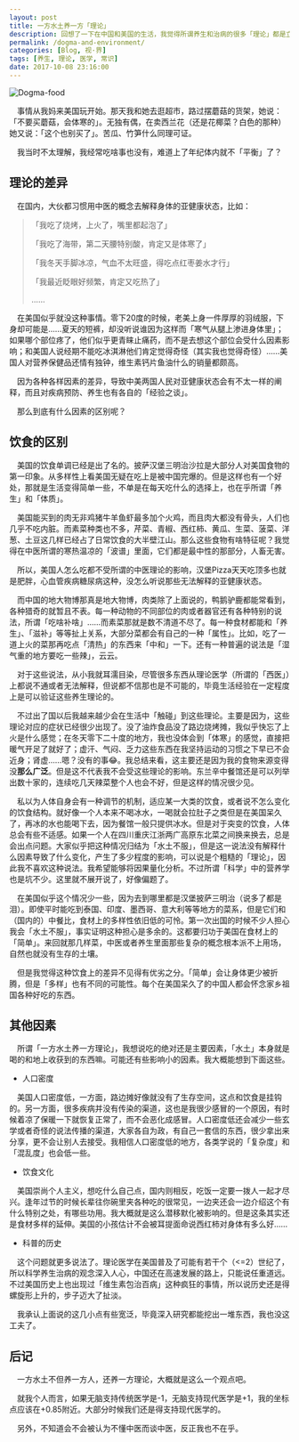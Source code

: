 ```yaml
---
layout: post
title: 一方水土养一方「理论」
description: 回想了一下在中国和美国的生活，我觉得所谓养生和治病的很多「理论」都是立足于当地的环境的。这一点似乎不言自明，这里只是略微讨论而已。
permalink: /dogma-and-environment/
categories: [Blog, 视·界]
tags: [养生, 理论, 医学, 常识]
date: 2017-10-08 23:16:00
--- 
```


![Dogma-food]({{site.img-hosting}}/Pic4Post/dogma-and-environment/dogma.png)

　事情从我妈来美国玩开始。那天我和她去逛超市，路过摆蘑菇的货架，她说：「不要买蘑菇，会体寒的」。无独有偶，在卖西兰花（还是花椰菜？白色的那种）她又说：「这个也别买了」。苦瓜、竹笋什么同理可证。

　我当时不太理解，我经常吃啥事也没有，难道上了年纪体内就不「平衡」了？

## 理论的差异

　在国内，大伙都习惯用中医的概念去解释身体的亚健康状态，比如：

> 「我吃了烧烤，上火了，嘴里都起泡了」
> 
> 「我吃了海带，第二天腰特别酸，肯定又是体寒了」
> 
> 「我冬天手脚冰凉，气血不太旺盛，得吃点红枣姜水才行」
> 
> 「我最近眨眼好频繁，肯定又吃热了」
> 
> ……

　在美国似乎就没这种事情。零下20度的时候，老美上身一件厚厚的羽绒服，下身却可能是……夏天的短裤，却没听说谁因为这样而「寒气从腿上渗进身体里」；如果哪个部位疼了，他们似乎更青睐止痛药，而不是去想这个部位会受什么因素影响；和美国人说经期不能吃冰淇淋他们肯定觉得奇怪（其实我也觉得奇怪）……美国人对营养保健品还情有独钟，维生素钙片鱼油什么的销量都颇高。

　因为各种各样因素的差异，导致中美两国人民对亚健康状态会有不太一样的阐释，而且对疾病预防、养生也有各自的「经验之谈」。

　那么到底有什么因素的区别呢？

## 饮食的区别

　美国的饮食单调已经是出了名的。披萨汉堡三明治沙拉是大部分人对美国食物的第一印象。从多样性上看美国无疑在吃上是被中国完爆的。但是这样也有一个好处，那就是生活变得简单一些，不单是在每天吃什么的选择上，也在乎所谓「养生」和「体质」。

　美国能买到的肉无非鸡猪牛羊鱼虾最多加个火鸡，而且肉大都没有骨头，人们也几乎不吃内脏。而素菜种类也不多，芹菜、青椒、西红柿、黄瓜、生菜、菠菜、洋葱、土豆这几样已经占了日常饮食的大半壁江山。那么这些食物有啥特征呢？我觉得在中医所谓的寒热温凉的「波谱」里面，它们都是最中性的那部分，人畜无害。

　所以，美国人怎么吃都不受所谓的中医理论的影响，汉堡Pizza天天吃顶多也就是肥胖，心血管疾病糖尿病这种，没怎么听说那些无法解释的亚健康状态。

　而中国的地大物博那真是地大物博，肉类除了上面说的，鸭鹅驴鹿都能常看到，各种猎奇的就暂且不表。每一种动物的不同部位的肉或者器官还有各种特别的说法，所谓「吃啥补啥」……而素菜那就是数不清道不尽了。每一种食材都能和「养生」、「滋补」等等扯上关系，大部分菜都会有自己的一种「属性」。比如，吃了一道上火的菜那再吃点「清热」的东西来「中和」一下。还有一种普遍的说法是「湿气重的地方要吃一些辣」，云云。

　对于这些说法，从小我就耳濡目染，尽管很多东西从理论医学（所谓的「西医」）上都说不通或者无法解释，但说都不信那也是不可能的，毕竟生活经验在一定程度上是可以验证这些养生理论的。

　不过出了国以后我越来越少会在生活中「触碰」到这些理论。主要是因为，这些理论对应的症状已经很少出现了。没了油炸食品没了路边烧烤摊，我似乎快忘了上火是什么感觉；在冬天零下二十度的地方，我也没体会到「体寒」的感觉，直接把暖气开足了就好了；虚汗、气闷、乏力这些东西在我坚持运动的习惯之下早已不会近身；肾虚……嗯？没有的事😂。我总结来看，这主要还是因为我的食物来源变得没**那么广泛**。但是这不代表我不会受这些理论的影响。东兰辛中餐馆还是可以列举出数十家的，连续吃几天辣菜整个人也会不好，但是这样的情况很少见。

　私以为人体自身会有一种调节的机制，适应某一大类的饮食，或者说不怎么变化的饮食结构。就好像一个人本来不喝冰水，一喝就会拉肚子之类但是在美国呆久了，再冰的水也能喝下去，因为餐馆一般只提供冰水。但是对于突变的饮食，人体总会有些不适感。如果一个人在四川重庆江浙两广高原东北菜之间换来换去，总是会出点问题。大家似乎把这种情况归结为「水土不服」，但是这一说法没有解释什么因素导致了什么变化，产生了多少程度的影响，可以说是个粗糙的「理论」，因此我不喜欢这种说法。我希望能够将因果量化分析。不过所谓「科学」中的营养学也是坑不少。这里就不展开说了，好像偏题了。

　在美国似乎这个情况少一些，因为去到哪里都是汉堡披萨三明治（说多了都是泪）。即使平时能吃到泰国、印度、墨西哥、意大利等等地方的菜系，但是它们和（国内的）中餐比，食材上的多样性依旧低的可怜。第一次出国的时候不少人担心我会「水土不服」，事实证明这种担心是多余的。这都要归功于美国在食材上的「简单」。来回就那几样菜，中医或者养生里面那些复杂的概念根本派不上用场，自然也就没有生存的土壤。

　但是我觉得这种饮食上的差异不见得有优劣之分。「简单」会让身体更少被折腾，但是「多样」也有不同的可能性。每个在美国呆久了的中国人都会怀念家乡祖国各种好吃的东西。

## 其他因素

　所谓「一方水土养一方理论」，我想说吃的绝对还是主要因素，「水土」本身就是喝的和地上收获到的东西嘛。可能还有些影响小的因素。我大概能想到下面这些。

- 人口密度

　美国人口密度低，一方面，路边摊好像就没有了生存空间，这点和饮食是挂钩的。另一方面，很多疾病并没有传染的渠道，这也是我很少感冒的一个原因，有时候着凉了保暖一下就恢复正常了，而不会恶化成感冒。人口密度低还会减少一些玄学或者奇怪的说法传播的渠道，大家各自为政，有自己一套信的东西，很少拿出来分享，更不会让别人去接受。我相信人口密度低的地方，各类学说的「复杂度」和「混乱度」也会低一些。

- 饮食文化

　美国崇尚个人主义，想吃什么自己点，国内则相反，吃饭一定要一拨人一起才尽兴。逢年过节的时候长辈往你碗里夹各种吃的很常见，一边夹还会一边介绍这个有什么特别之处，有哪些功用。我大概就是这么潜移默化被影响的。但是这条其实还是食材多样的延伸。美国的小孩估计不会被耳提面命说西红柿对身体有多么好……

- 科普的历史

　这个问题就更多说法了。理论医学在美国普及了可能有若干个（<=2）世纪了，所以科学养生治病的观念深入人心，中国还在高速发展的路上，只能说任重道远。不过美国历史上也出现过「维生素包治百病」这种疯狂的事情，所以说历史还是得螺旋形上升的，步子迈大了扯淡。

　我承认上面说的这几小点有些宽泛，毕竟深入研究都能挖出一堆东西，我也没这工夫了。

## 后记

　一方水土不但养一方人，还养一方理论，大概就是这么一个观点吧。

　就我个人而言，如果无脑支持传统医学是-1，无脑支持现代医学是+1，我的坐标点应该在+0.85附近。大部分时候我们还是得支持现代医学的。

　另外，不知道会不会被认为不懂中医而谈中医，反正我也不在乎。
